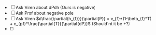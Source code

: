 - [ ]  Ask Viren about dPdh (Ours is negative)
- [ ] Ask Prof about negative pole
- [ ] Ask Viren $d\frac{\partial{h_{f}}}{\partial{P}} = v_{f}*(1-\beta_{f}*T) + c_{pf}*\frac{\partial{T}}{\partial{dP}}$ (Should'nt it be +?)
- [ ] 